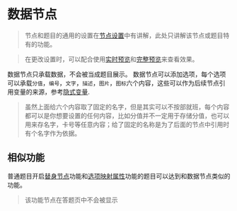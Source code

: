 # 数据节点

> 节点和题目的通用的设置在[节点设置](../node-setting/concept.md)中有讲解，此处只讲解该节点或题目特有的功能。

> 在更改设置时，可以配合使用[实时预览](../preview/realtime.md)和[完整预览](../preview/full.md)来查看效果。

数据节点只承载数据，不会被当成题目展示。
数据节点可以添加选项，每个选项可以承载`分值`，`编号`，`文字`，`描述`，`图片`，`图标`六个内容，这些可以作为后续节点引用变量的来源，参考[隐式变量](../variable/implicit.md).

> 虽然上面给六个内容取了固定的名字，但是其实可以不按部就班，每个内容都可以是你想要设置的任何内容，比如分值并不一定用于存储分值，也可以用来存名字，卡号等任意内容；给了固定的名称是为了后面的节点中引用时有个名字作为依据。

## 相似功能
普通题目开启[替身节点](../node-setting/advanced.md#替身节点)功能和[选项映射属性](../logic/option-mapping.md)功能的题目可以达到和数据节点类似的功能。

> 该功能节点在答题页中不会被显示